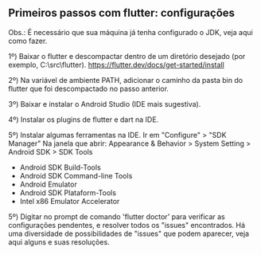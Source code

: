 ## Primeiros passos com flutter: configurações

Obs.: É necessário que sua máquina já tenha configurado o JDK, veja aqui como fazer.

1º) Baixar o flutter e descompactar dentro de um diretório desejado (por exemplo, C:\src\flutter).
https://flutter.dev/docs/get-started/install

2º) Na variável de ambiente PATH, adicionar o caminho da pasta bin do flutter que foi descompactado no passo anterior.

3º) Baixar e instalar o Android Studio (IDE mais sugestiva).

4º) Instalar os plugins de flutter e dart na IDE.

5º) Instalar algumas ferramentas na IDE.
Ir em "Configure" > "SDK Manager"
Na janela que abrir: Appearance & Behavior > System Setting > Android SDK > SDK Tools
- Android SDK Build-Tools
- Android SDK Command-line Tools
- Android Emulator
- Android SDK Plataform-Tools
- Intel x86 Emulator Accelerator

5º) Digitar no prompt de comando 'flutter doctor' para verificar as configurações pendentes, e resolver todos os "issues" encontrados.
Há uma diversidade de possibilidades de "issues" que podem aparecer, veja aqui alguns e suas resoluções.
